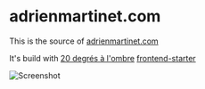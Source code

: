 # adrienmartinet.com

This is the source of [adrienmartinet.com](http://adrienmartinet.com)



It's build with [20 degrés à l'ombre](http://www.20degresalombre.com/) [frontend-starter](https://github.com/20degresalombre/frontend-starter)


![Screenshot](http://adrienmartinet.com/screen.png)